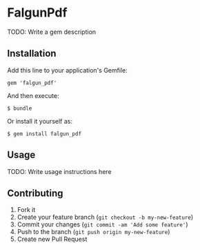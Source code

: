 # FalgunPdf

TODO: Write a gem description

## Installation

Add this line to your application's Gemfile:

    gem 'falgun_pdf'

And then execute:

    $ bundle

Or install it yourself as:

    $ gem install falgun_pdf

## Usage

TODO: Write usage instructions here

## Contributing

1. Fork it
2. Create your feature branch (`git checkout -b my-new-feature`)
3. Commit your changes (`git commit -am 'Add some feature'`)
4. Push to the branch (`git push origin my-new-feature`)
5. Create new Pull Request
